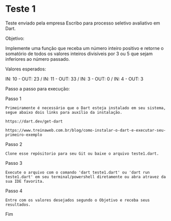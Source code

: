 # Teste 1
Teste enviado pela empresa Escribo para processo seletivo avaliativo em Dart.

Objetivo:

  Implemente uma função que receba um número inteiro positivo e retorne o
  somatório de todos os valores inteiros divisíveis por 3 ou 5 que sejam inferiores ao
  número passado.

Valores esperados:

  IN: 10 - OUT: 23 /
  IN: 11 - OUT: 33 /
  IN: 3 - OUT: 0 /
  IN: 4 - OUT: 3 

Passo a passo para execução:

  Passo 1
  
    Primeiramente é necessário que o Dart esteja instalado em seu sistema, segue abaixo dois links para auxílio da instalação.
    
    https://dart.dev/get-dart
    
    https://www.treinaweb.com.br/blog/como-instalar-o-dart-e-executar-seu-primeiro-exemplo
    
  Passo 2
  
    Clone esse repósitorio para seu Git ou baixe o arquivo teste1.dart.
    
  Passo 3
  
    Execute o arquivo com o comando 'dart teste1.dart' ou 'dart run teste1.dart' em seu terminal/powershell diretamente ou abra atravez da sua IDE favorita.
    
  Passo 4
  
    Entre com os valores desejados segundo o Objetivo e receba seus resultados.
    
  Fim


